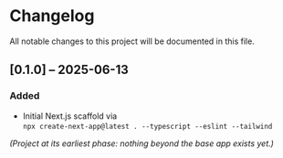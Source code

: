 <!-- CHANGELOG.md -->

# Changelog

All notable changes to this project will be documented in this file.

## [0.1.0] – 2025-06-13

### Added

- Initial Next.js scaffold via  
  `npx create-next-app@latest . --typescript --eslint --tailwind`

_(Project at its earliest phase: nothing beyond the base app exists yet.)_

